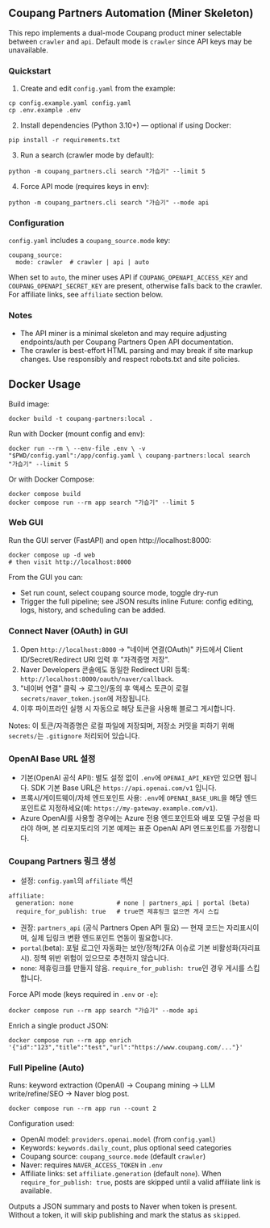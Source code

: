 ## Coupang Partners Automation (Miner Skeleton)

This repo implements a dual-mode Coupang product miner selectable between `crawler` and `api`. Default mode is `crawler` since API keys may be unavailable.

### Quickstart

1) Create and edit `config.yaml` from the example:

```
cp config.example.yaml config.yaml
cp .env.example .env
```

2) Install dependencies (Python 3.10+) — optional if using Docker:

```
pip install -r requirements.txt
```

3) Run a search (crawler mode by default):

```
python -m coupang_partners.cli search "가습기" --limit 5
```

4) Force API mode (requires keys in env):

```
python -m coupang_partners.cli search "가습기" --mode api
```

### Configuration

`config.yaml` includes a `coupang_source.mode` key:

```
coupang_source:
  mode: crawler  # crawler | api | auto
```

When set to `auto`, the miner uses API if `COUPANG_OPENAPI_ACCESS_KEY` and `COUPANG_OPENAPI_SECRET_KEY` are present, otherwise falls back to the crawler.
For affiliate links, see `affiliate` section below.

### Notes

- The API miner is a minimal skeleton and may require adjusting endpoints/auth per Coupang Partners Open API documentation.
- The crawler is best-effort HTML parsing and may break if site markup changes. Use responsibly and respect robots.txt and site policies.

## Docker Usage

Build image:

```
docker build -t coupang-partners:local .
```

Run with Docker (mount config and env):

``
docker run --rm \
  --env-file .env \
  -v "$PWD/config.yaml":/app/config.yaml \
  coupang-partners:local search "가습기" --limit 5
``

Or with Docker Compose:

```
docker compose build
docker compose run --rm app search "가습기" --limit 5
```

### Web GUI

Run the GUI server (FastAPI) and open http://localhost:8000:

```
docker compose up -d web
# then visit http://localhost:8000
```

From the GUI you can:
- Set run count, select coupang source mode, toggle dry-run
- Trigger the full pipeline; see JSON results inline
Future: config editing, logs, history, and scheduling can be added.

### Connect Naver (OAuth) in GUI

1) Open `http://localhost:8000` → "네이버 연결(OAuth)" 카드에서 Client ID/Secret/Redirect URI 입력 후 "자격증명 저장".
2) Naver Developers 콘솔에도 동일한 Redirect URI 등록: `http://localhost:8000/oauth/naver/callback`.
3) "네이버 연결" 클릭 → 로그인/동의 후 액세스 토큰이 로컬 `secrets/naver_token.json`에 저장됩니다.
4) 이후 파이프라인 실행 시 자동으로 해당 토큰을 사용해 블로그 게시합니다.

Notes: 이 토큰/자격증명은 로컬 파일에 저장되며, 저장소 커밋을 피하기 위해 `secrets/`는 `.gitignore` 처리되어 있습니다.

### OpenAI Base URL 설정

- 기본(OpenAI 공식 API): 별도 설정 없이 `.env`에 `OPENAI_API_KEY`만 있으면 됩니다. SDK 기본 Base URL은 `https://api.openai.com/v1` 입니다.
- 프록시/게이트웨이/자체 엔드포인트 사용: `.env`에 `OPENAI_BASE_URL`을 해당 엔드포인트로 지정하세요(예: `https://my-gateway.example.com/v1`).
- Azure OpenAI를 사용할 경우에는 Azure 전용 엔드포인트와 배포 모델 구성을 따라야 하며, 본 리포지토리의 기본 예제는 표준 OpenAI API 엔드포인트를 가정합니다.

### Coupang Partners 링크 생성

- 설정: `config.yaml`의 `affiliate` 섹션

```
affiliate:
  generation: none            # none | partners_api | portal (beta)
  require_for_publish: true   # true면 제휴링크 없으면 게시 스킵
```

- 권장: `partners_api` (공식 Partners Open API 필요) — 현재 코드는 자리표시이며, 실제 딥링크 변환 엔드포인트 연동이 필요합니다.
- `portal`(beta): 포털 로그인 자동화는 보안/정책/2FA 이슈로 기본 비활성화(자리표시). 정책 위반 위험이 있으므로 추천하지 않습니다.
- `none`: 제휴링크를 만들지 않음. `require_for_publish: true`인 경우 게시를 스킵합니다.


Force API mode (keys required in `.env` or `-e`):

```
docker compose run --rm app search "가습기" --mode api
```

Enrich a single product JSON:

```
docker compose run --rm app enrich '{"id":"123","title":"test","url":"https://www.coupang.com/..."}'
```

### Full Pipeline (Auto)

Runs: keyword extraction (OpenAI) → Coupang mining → LLM write/refine/SEO → Naver blog post.

```
docker compose run --rm app run --count 2
```

Configuration used:

- OpenAI model: `providers.openai.model` (from `config.yaml`)
- Keywords: `keywords.daily_count`, plus optional seed categories
- Coupang source: `coupang_source.mode` (default `crawler`)
- Naver: requires `NAVER_ACCESS_TOKEN` in `.env`
- Affiliate links: set `affiliate.generation` (default `none`). When `require_for_publish: true`, posts are skipped until a valid affiliate link is available.

Outputs a JSON summary and posts to Naver when token is present. Without a token, it will skip publishing and mark the status as `skipped`.
